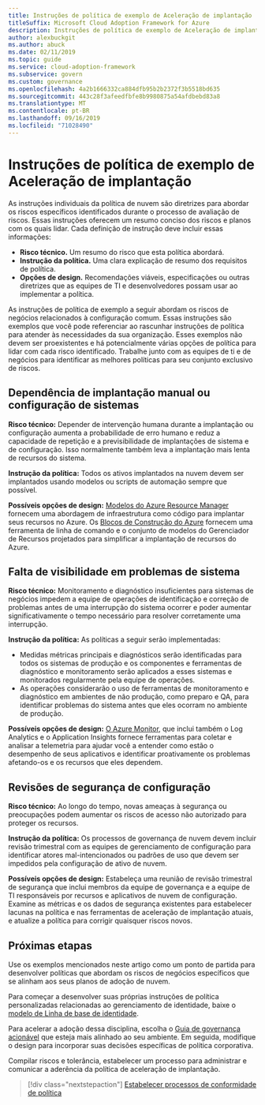 ```yaml
---
title: Instruções de política de exemplo de Aceleração de implantação
titleSuffix: Microsoft Cloud Adoption Framework for Azure
description: Instruções de política de exemplo de Aceleração de implantação
author: alexbuckgit
ms.author: abuck
ms.date: 02/11/2019
ms.topic: guide
ms.service: cloud-adoption-framework
ms.subservice: govern
ms.custom: governance
ms.openlocfilehash: 4a2b1666332ca884dfb95b2b2372f3b5518bd635
ms.sourcegitcommit: 443c28f3afeedfbfe8b9980875a54afdbebd83a8
ms.translationtype: MT
ms.contentlocale: pt-BR
ms.lasthandoff: 09/16/2019
ms.locfileid: "71028490"
---
```

# <a name="deployment-acceleration-sample-policy-statements"></a>Instruções de política de exemplo de Aceleração de implantação

As instruções individuais da política de nuvem são diretrizes para abordar os riscos específicos identificados durante o processo de avaliação de riscos. Essas instruções oferecem um resumo conciso dos riscos e planos com os quais lidar. Cada definição de instrução deve incluir essas informações:

- **Risco técnico.** Um resumo do risco que esta política abordará.
- **Instrução da política.** Uma clara explicação de resumo dos requisitos de política.
- **Opções de design.** Recomendações viáveis, especificações ou outras diretrizes que as equipes de TI e desenvolvedores possam usar ao implementar a política.

As instruções de política de exemplo a seguir abordam os riscos de negócios relacionados à configuração comum. Essas instruções são exemplos que você pode referenciar ao rascunhar instruções de política para atender às necessidades da sua organização. Esses exemplos não devem ser proexistentes e há potencialmente várias opções de política para lidar com cada risco identificado. Trabalhe junto com as equipes de ti e de negócios para identificar as melhores políticas para seu conjunto exclusivo de riscos.

## <a name="reliance-on-manual-deployment-or-configuration-of-systems"></a>Dependência de implantação manual ou configuração de sistemas

**Risco técnico:** Depender de intervenção humana durante a implantação ou configuração aumenta a probabilidade de erro humano e reduz a capacidade de repetição e a previsibilidade de implantações de sistema e de configuração. Isso normalmente também leva a implantação mais lenta de recursos do sistema.

**Instrução da política:** Todos os ativos implantados na nuvem devem ser implantados usando modelos ou scripts de automação sempre que possível.

**Possíveis opções de design:** [Modelos do Azure Resource Manager](https://docs.microsoft.com/azure/azure-resource-manager/resource-group-overview#template-deployment) fornecem uma abordagem de infraestrutura como código para implantar seus recursos no Azure. Os [Blocos de Construção do Azure](https://github.com/mspnp/template-building-blocks/wiki) fornecem uma ferramenta de linha de comando e o conjunto de modelos do Gerenciador de Recursos projetados para simplificar a implantação de recursos do Azure.

## <a name="lack-of-visibility-into-system-issues"></a>Falta de visibilidade em problemas de sistema

**Risco técnico:** Monitoramento e diagnóstico insuficientes para sistemas de negócios impedem a equipe de operações de identificação e correção de problemas antes de uma interrupção do sistema ocorrer e poder aumentar significativamente o tempo necessário para resolver corretamente uma interrupção.

**Instrução da política:** As políticas a seguir serão implementadas:

- Medidas métricas principais e diagnósticos serão identificadas para todos os sistemas de produção e os componentes e ferramentas de diagnóstico e monitoramento serão aplicados a esses sistemas e monitorados regularmente pela equipe de operações.
- As operações considerarão o uso de ferramentas de monitoramento e diagnóstico em ambientes de não produção, como preparo e QA, para identificar problemas do sistema antes que eles ocorram no ambiente de produção.

**Possíveis opções de design:** [O Azure Monitor](https://docs.microsoft.com/azure/azure-monitor), que inclui também o Log Analytics e o Application Insights fornece ferramentas para coletar e analisar a telemetria para ajudar você a entender como estão o desempenho de seus aplicativos e identificar proativamente os problemas afetando-os e os recursos que eles dependem.

## <a name="configuration-security-reviews"></a>Revisões de segurança de configuração

**Risco técnico:** Ao longo do tempo, novas ameaças à segurança ou preocupações podem aumentar os riscos de acesso não autorizado para proteger os recursos.

**Instrução da política:** Os processos de governança de nuvem devem incluir revisão trimestral com as equipes de gerenciamento de configuração para identificar atores mal-intencionados ou padrões de uso que devem ser impedidos pela configuração de ativo de nuvem.

**Possíveis opções de design:** Estabeleça uma reunião de revisão trimestral de segurança que inclui membros da equipe de governança e a equipe de TI responsáveis por recursos e aplicativos de nuvem de configuração. Examine as métricas e os dados de segurança existentes para estabelecer lacunas na política e nas ferramentas de aceleração de implantação atuais, e atualize a política para corrigir quaisquer riscos novos.

## <a name="next-steps"></a>Próximas etapas

Use os exemplos mencionados neste artigo como um ponto de partida para desenvolver políticas que abordam os riscos de negócios específicos que se alinham aos seus planos de adoção de nuvem.

Para começar a desenvolver suas próprias instruções de política personalizadas relacionadas ao gerenciamento de identidade, baixe o [modelo de Linha de base de identidade](./template.md).

Para acelerar a adoção dessa disciplina, escolha o [Guia de governança acionável](../guides/index.md) que esteja mais alinhado ao seu ambiente. Em seguida, modifique o design para incorporar suas decisões específicas de política corporativa.

Compilar riscos e tolerância, estabelecer um processo para administrar e comunicar a aderência da política de aceleração de implantação.

> [!div class="nextstepaction"]
> [Estabelecer processos de conformidade de política](./compliance-processes.md)
